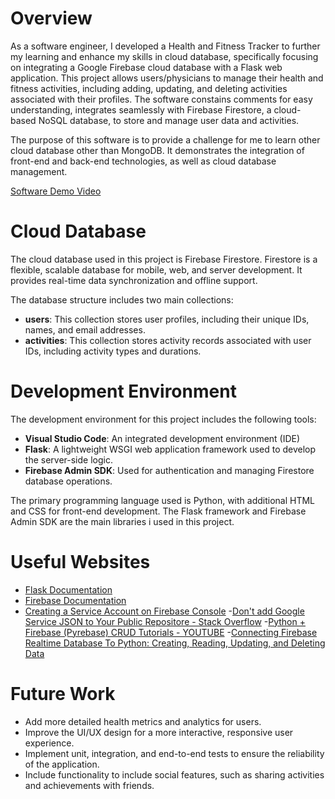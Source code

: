 # Overview

As a software engineer, I developed a Health and Fitness Tracker to further my learning and enhance my skills in cloud database, specifically focusing on integrating a Google Firebase cloud database with a Flask web application. This project allows users/physicians to manage their health and fitness activities, including adding, updating, and deleting activities associated with their profiles. The software constains comments for easy understanding, integrates seamlessly with Firebase Firestore, a cloud-based NoSQL database, to store and manage user data and activities.

The purpose of this software is to provide a challenge for me to learn other cloud database other than MongoDB. It demonstrates the integration of front-end and back-end technologies, as well as cloud database management.

[Software Demo Video](https://youtu.be/NPfK5rBv_os)

# Cloud Database

The cloud database used in this project is Firebase Firestore. Firestore is a flexible, scalable database for mobile, web, and server development. It provides real-time data synchronization and offline support.

The database structure includes two main collections:
- **users**: This collection stores user profiles, including their unique IDs, names, and email addresses.
- **activities**: This collection stores activity records associated with user IDs, including activity types and durations.

# Development Environment

The development environment for this project includes the following tools:
- **Visual Studio Code**: An integrated development environment (IDE)
- **Flask**: A lightweight WSGI web application framework used to develop the server-side logic.
- **Firebase Admin SDK**: Used for authentication and managing Firestore database operations.

The primary programming language used is Python, with additional HTML and CSS for front-end development. The Flask framework and Firebase Admin SDK are the main libraries i used in this project.

# Useful Websites

- [Flask Documentation](https://flask.palletsprojects.com/)
- [Firebase Documentation](https://firebase.google.com/docs)
- [Creating a Service Account on Firebase Console](https://cloud.google.com/docs/authentication/getting-started)
-[Don't add Google Service JSON to Your Public Repositore - Stack Overflow](https://stackoverflow.com/questions/37358340/should-i-add-the-google-services-json-from-firebase-to-my-repository?r=SearchResults&s=3%7C88.5889)
-[Python + Firebase (Pyrebase) CRUD Tutorials - YOUTUBE](https://www.youtube.com/watch?v=LaGYxQWYmmc&list=PLs3IFJPw3G9Jwaimh5yTKot1kV5zmzupt)
-[Connecting Firebase Realtime Database To Python: Creating, Reading, Updating, and Deleting Data](https://www.youtube.com/watch?v=DCaH4bQ4DxA&pp=ygUoaG93IHRvIHNldHVwIGdvb2dsZSBmaXJlYmFzZSB3aXRoIHB5dGhvbg%3D%3D)

# Future Work

- Add more detailed health metrics and analytics for users.
- Improve the UI/UX design for a more interactive, responsive user experience.
- Implement unit, integration, and end-to-end tests to ensure the reliability of the application.
- Include functionality to include social features, such as sharing activities and achievements with friends.
